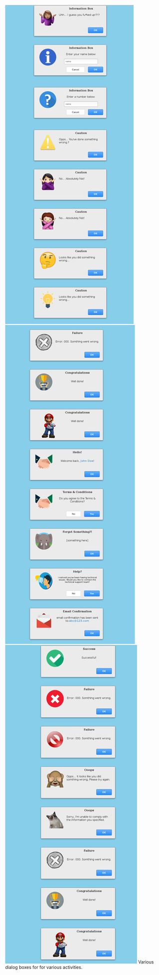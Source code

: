 ![Screenshot](Screenshot1.png)
![Screenshot](Screenshot2.png)
![Screenshot](Screenshot3.png)
Various dialog boxes for for various activities.
